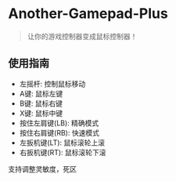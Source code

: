 # Another-Gamepad-Plus

> 让你的游戏控制器变成鼠标控制器！

## 使用指南

+ 左摇杆: 控制鼠标移动
+ A键: 鼠标左键
+ B键: 鼠标右键
+ X键: 鼠标中键
+ 按住左肩键(LB): 精确模式
+ 按住右肩键(RB): 快速模式
+ 左扳机键(LT): 鼠标滚轮上滚
+ 右扳机键(RT): 鼠标滚轮下滚

支持调整灵敏度，死区
